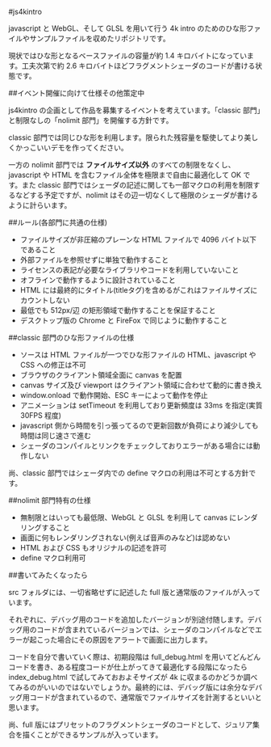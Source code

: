 #js4kintro

javascript と WebGL、そして GLSL を用いて行う 4k intro のためのひな形ファイルやサンプルファイルを収めたリポジトリです。

現状ではひな形となるベースファイルの容量が約 1.4 キロバイトになっています。工夫次第で約 2.6 キロバイトほどフラグメントシェーダのコードが書ける状態です。


##イベント開催に向けて仕様その他策定中

js4kintro の企画として作品を募集するイベントを考えています。「classic 部門」と制限なしの「nolimit 部門」を開催する方針です。

classic 部門では同じひな形を利用します。限られた残容量を駆使してより美しくかっこいいデモを作ってください。

一方の nolimit 部門では **ファイルサイズ以外** のすべての制限をなくし、javascript や HTML を含むファイル全体を極限まで自由に最適化して OK です。また classic 部門ではシェーダの記述に関しても一部マクロの利用を制限するなどする予定ですが、nolimit はその辺一切なくして極限のシェーダが書けるように計らいます。

##ルール(各部門に共通の仕様)

* ファイルサイズが非圧縮のプレーンな HTML ファイルで 4096 バイト以下であること
* 外部ファイルを参照せずに単独で動作すること
* ライセンスの表記が必要なライブラリやコードを利用していないこと
* オフラインで動作するように設計されていること
* HTML には最終的にタイトル(titleタグ)を含めるがこれはファイルサイズにカウントしない
* 最低でも 512px/辺 の矩形領域で動作することを保証すること
* デスクトップ版の Chrome と FireFox で同じように動作すること


##classic 部門のひな形ファイルの仕様

* ソースは HTML ファイルが一つでひな形ファイルの HTML、javascript や CSS への修正は不可
* ブラウザのクライアント領域全面に canvas を配置
* canvas サイズ及び viewport はクライアント領域に合わせて動的に書き換え
* window.onload で動作開始、ESC キーによって動作を停止
* アニメーションは setTimeout を利用しており更新頻度は 33ms を指定(実質 30FPS 程度)
* javascript 側から時間を引っ張ってるので更新回数が負荷により減少しても時間は同じ速さで進む
* シェーダのコンパイルとリンクをチェックしておりエラーがある場合には動作しない

尚、classic 部門ではシェーダ内での define マクロの利用は不可とする方針です。


##nolimit 部門特有の仕様

* 無制限とはいっても最低限、WebGL と GLSL を利用して canvas にレンダリングすること
* 画面に何もレンダリングされない(例えば音声のみなど)は認めない
* HTML および CSS もオリジナルの記述を許可
* define マクロ利用可


##書いてみたくなったら

src フォルダには、一切省略せずに記述した full 版と通常版のファイルが入っています。

それぞれに、デバッグ用のコードを追加したバージョンが別途付随します。デバッグ用のコードが含まれているバージョンでは、シェーダのコンパイルなどでエラーが起こった場合にその原因をアラートで画面に出力します。

コードを自分で書いていく際は、初期段階は full_debug.html を用いてどんどんコードを書き、ある程度コードが仕上がってきて最適化する段階になったら index_debug.html で試してみておおよそサイズが 4k に収まるのかどうか調べてみるのがいいのではないでしょうか。最終的には、デバッグ版には余分なデバッグ用コードが含まれているので、通常版でファイルサイズを計測するといいと思います。

尚、full 版にはプリセットのフラグメントシェーダのコードとして、ジュリア集合を描くことができるサンプルが入っています。


